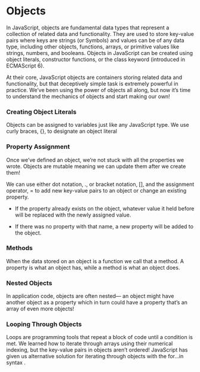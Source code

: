 # Objects

In JavaScript, objects are fundamental data types that represent a collection of related data and functionality. They are used to store key-value pairs where keys are strings (or Symbols) and values can be of any data type, including other objects, functions, arrays, or primitive values like strings, numbers, and booleans. Objects in JavaScript can be created using object literals, constructor functions, or the class keyword (introduced in ECMAScript 6).

At their core, JavaScript objects are containers storing related data and functionality, but that deceptively simple task is extremely powerful in practice. We’ve been using the power of objects all along, but now it’s time to understand the mechanics of objects and start making our own!

### Creating Object Literals
Objects can be assigned to variables just like any JavaScript type. We use curly braces, {}, to designate an object literal


### Property Assignment
Once we’ve defined an object, we’re not stuck with all the properties we wrote. Objects are mutable meaning we can update them after we create them!

We can use either dot notation, ., or bracket notation, [], and the assignment operator, = to add new key-value pairs to an object or change an existing property.

- If the property already exists on the object, whatever value it held before will be replaced with the newly assigned value.
  
- If there was no property with that name, a new property will be added to the object.

### Methods
When the data stored on an object is a function we call that a method. A property is what an object has, while a method is what an object does.

### Nested Objects
In application code, objects are often nested— an object might have another object as a property which in turn could have a property that’s an array of even more objects!


### Looping Through Objects
Loops are programming tools that repeat a block of code until a condition is met. We learned how to iterate through arrays using their numerical indexing, but the key-value pairs in objects aren’t ordered! JavaScript has given us alternative solution for iterating through objects with the for...in syntax .